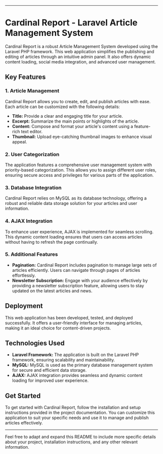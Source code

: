 
---

# Cardinal Report - Laravel Article Management System

Cardinal Report is a robust Article Management System developed using the Laravel PHP framework. This web application simplifies the publishing and editing of articles through an intuitive admin panel. It also offers dynamic content loading, social media integration, and advanced user management.

## Key Features

### 1. Article Management

Cardinal Report allows you to create, edit, and publish articles with ease. Each article can be customized with the following details:

- **Title:** Provide a clear and engaging title for your article.
- **Excerpt:** Summarize the main points or highlights of the article.
- **Content:** Compose and format your article's content using a feature-rich text editor.
- **Thumbnail:** Upload eye-catching thumbnail images to enhance visual appeal.

### 2. User Categorization

The application features a comprehensive user management system with priority-based categorization. This allows you to assign different user roles, ensuring secure access and privileges for various parts of the application.

### 3. Database Integration

Cardinal Report relies on MySQL as its database technology, offering a robust and reliable data storage solution for your articles and user information.

### 4. AJAX Integration

To enhance user experience, AJAX is implemented for seamless scrolling. This dynamic content loading ensures that users can access articles without having to refresh the page continually.

### 5. Additional Features

- **Pagination:** Cardinal Report includes pagination to manage large sets of articles efficiently. Users can navigate through pages of articles effortlessly.
- **Newsletter Subscription:** Engage with your audience effectively by providing a newsletter subscription feature, allowing users to stay updated on the latest articles and news.

## Deployment

This web application has been developed, tested, and deployed successfully. It offers a user-friendly interface for managing articles, making it an ideal choice for content-driven projects.

## Technologies Used

- **Laravel Framework:** The application is built on the Laravel PHP framework, ensuring scalability and maintainability.
- **MySQL:** MySQL is used as the primary database management system for secure and efficient data storage.
- **AJAX:** AJAX integration provides seamless and dynamic content loading for improved user experience.

## Get Started

To get started with Cardinal Report, follow the installation and setup instructions provided in the project documentation. You can customize this application to suit your specific needs and use it to manage and publish articles effectively.

---

Feel free to adapt and expand this README to include more specific details about your project, installation instructions, and any other relevant information.

